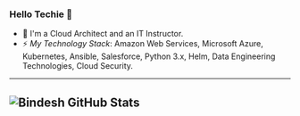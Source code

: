 ### Hello Techie 👋

- 🎯 I'm a Cloud Architect and an IT Instructor.
- ⚡ *My Technology Stack*: Amazon Web Services, Microsoft Azure, Kubernetes, Ansible, Salesforce, Python 3.x, Helm, Data Engineering Technologies, Cloud Security.
---
![Bindesh GitHub Stats](https://github-readme-stats.vercel.app/api?username=kbindesh&show_icons=true&theme=nightowl)
---

<!--
**kbindesh/kbindesh** is a ✨ _special_ ✨ repository because its `README.md` (this file) appears on your GitHub profile.

Here are some ideas to get you started:

- 🔭 I’m currently working on ...
- 🌱 I’m currently learning ...
- 👯 I’m looking to collaborate on ...
- 🤔 I’m looking for help with ...
- 💬 Ask me about ...
- 📫 How to reach me: ...
- 😄 Pronouns: ...
- ⚡ Fun fact: ...
-->
